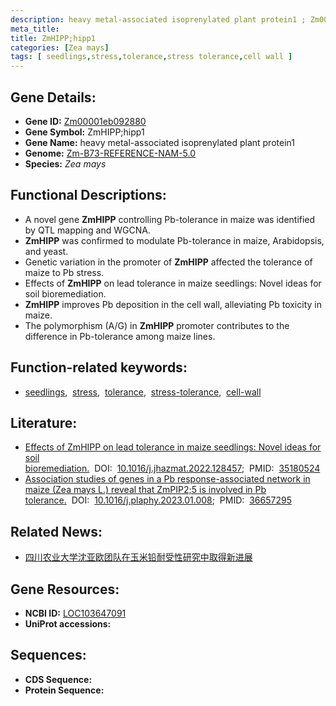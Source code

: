 ```yaml
---
description: heavy metal-associated isoprenylated plant protein1 ; Zm00001eb092880 ; Zea mays
meta_title:
title: ZmHIPP;hipp1
categories: [Zea mays]
tags: [ seedlings,stress,tolerance,stress tolerance,cell wall ]
---
```


## Gene Details:
- **Gene ID:**	[Zm00001eb092880](https://www.maizegdb.org/gene_center/gene/Zm00001eb092880)
- **Gene Symbol:** ZmHIPP;hipp1
- **Gene Name:** heavy metal-associated isoprenylated plant protein1
- **Genome:** [Zm-B73-REFERENCE-NAM-5.0](https://www.maizegdb.org/genome/assembly/Zm-B73-REFERENCE-NAM-5.0)
- **Species:** *Zea mays*

## Functional Descriptions:
   - A novel gene **ZmHIPP** controlling Pb-tolerance in maize was identified by QTL mapping and WGCNA.
   - **ZmHIPP** was confirmed to modulate Pb-tolerance in maize, Arabidopsis, and yeast.
   - Genetic variation in the promoter of **ZmHIPP** affected the tolerance of maize to Pb stress.
   - Effects of **ZmHIPP** on lead tolerance in maize seedlings: Novel ideas for soil bioremediation.
   - **ZmHIPP** improves Pb deposition in the cell wall, alleviating Pb toxicity in maize.
   - The polymorphism (A/G) in **ZmHIPP** promoter contributes to the difference in Pb-tolerance among maize lines.

## Function-related keywords:
- [seedlings](/tags/seedlings/),&nbsp;&nbsp;[stress](/tags/stress/),&nbsp;&nbsp;[tolerance](/tags/tolerance/),&nbsp;&nbsp;[stress-tolerance](/tags/stress-tolerance/),&nbsp;&nbsp;[cell-wall](/tags/cell-wall/)

## Literature:
   - [Effects of ZmHIPP on lead tolerance in maize seedlings: Novel ideas for soil bioremediation.]( https://www.sciencedirect.com/science/article/pii/S030438942200245X?via%3Dihub)&nbsp;&nbsp;DOI:&nbsp;&nbsp;[10.1016/j.jhazmat.2022.128457](https://www.sciencedirect.com/science/article/pii/S030438942200245X?via%3Dihub);&nbsp;&nbsp;PMID:&nbsp;&nbsp;[35180524](https://pubmed.ncbi.nlm.nih.gov/35180524/)
   - [Association studies of genes in a Pb response-associated network in maize (Zea mays L.) reveal that ZmPIP2;5 is involved in Pb tolerance.]( https://www.sciencedirect.com/science/article/pii/S0981942823000128?via%3Dihub)&nbsp;&nbsp;DOI:&nbsp;&nbsp;[10.1016/j.plaphy.2023.01.008](https://www.sciencedirect.com/science/article/pii/S0981942823000128?via%3Dihub);&nbsp;&nbsp;PMID:&nbsp;&nbsp;[36657295](https://pubmed.ncbi.nlm.nih.gov/36657295/)

## Related News:
   - [四川农业大学沈亚欧团队在玉米铅耐受性研究中取得新进展](https://mp.weixin.qq.com/s?__biz=MzIyOTY2NDYyNQ==&mid=2247533319&idx=2&sn=0cb8264c5ea5600e53c2258ecacab096&chksm=e8bd3119dfcab80ffb94222fca50603f7dbe8d1fab3a54927277257c1baad395193e410f3346&scene=27#wechat_redirect)

## Gene Resources:
- **NCBI ID:** [LOC103647091](https://www.ncbi.nlm.nih.gov/gene/?term=LOC103647091)
- **UniProt accessions:** [](https://www.uniprot.org/uniprotkb//entry)



## Sequences:
- **CDS Sequence:**
- **Protein Sequence:**
